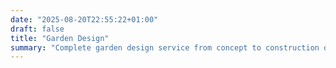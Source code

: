 ```yaml
---
date: "2025-08-20T22:55:22+01:00"
draft: false
title: "Garden Design"
summary: "Complete garden design service from concept to construction documentation."
---
```

